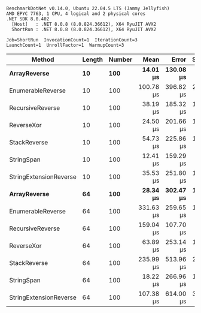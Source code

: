```

BenchmarkDotNet v0.14.0, Ubuntu 22.04.5 LTS (Jammy Jellyfish)
AMD EPYC 7763, 1 CPU, 4 logical and 2 physical cores
.NET SDK 8.0.402
  [Host]   : .NET 8.0.8 (8.0.824.36612), X64 RyuJIT AVX2
  ShortRun : .NET 8.0.8 (8.0.824.36612), X64 RyuJIT AVX2

Job=ShortRun  InvocationCount=1  IterationCount=3  
LaunchCount=1  UnrollFactor=1  WarmupCount=3  

```
| Method                 | Length | Number | Mean      | Error     | StdDev    | Median     | Min        | Max       | Allocated |
|----------------------- |------- |------- |----------:|----------:|----------:|-----------:|-----------:|----------:|----------:|
| **ArrayReverse**           | **10**     | **100**    |  **14.01 μs** | **130.08 μs** |  **7.130 μs** |  **12.082 μs** |   **8.035 μs** |  **21.90 μs** |  **10.09 KB** |
| EnumerableReverse      | 10     | 100    | 100.78 μs | 396.82 μs | 21.751 μs |  99.076 μs |  79.929 μs | 123.33 μs |  25.72 KB |
| RecursiveReverse       | 10     | 100    |  38.19 μs | 185.32 μs | 10.158 μs |  40.477 μs |  27.082 μs |  47.01 μs |  33.53 KB |
| ReverseXor             | 10     | 100    |  24.50 μs | 201.66 μs | 11.054 μs |  21.140 μs |  15.509 μs |  36.84 μs |  10.09 KB |
| StackReverse           | 10     | 100    |  54.73 μs | 225.86 μs | 12.380 μs |  48.020 μs |  47.159 μs |  69.02 μs |  31.19 KB |
| StringSpan             | 10     | 100    |  12.41 μs | 159.29 μs |  8.731 μs |   7.394 μs |   7.343 μs |  22.49 μs |   5.41 KB |
| StringExtensionReverse | 10     | 100    |  35.53 μs | 251.80 μs | 13.802 μs |  27.992 μs |  27.131 μs |  51.46 μs |  28.84 KB |
| **ArrayReverse**           | **64**     | **100**    |  **28.34 μs** | **302.47 μs** | **16.580 μs** |  **27.942 μs** |  **11.962 μs** |  **45.11 μs** |  **30.41 KB** |
| EnumerableReverse      | 64     | 100    | 331.63 μs | 259.65 μs | 14.232 μs | 327.849 μs | 319.664 μs | 347.37 μs |  59.31 KB |
| RecursiveReverse       | 64     | 100    | 159.04 μs | 107.70 μs |  5.903 μs | 156.053 μs | 155.231 μs | 165.84 μs | 560.88 KB |
| ReverseXor             | 64     | 100    |  63.89 μs | 253.14 μs | 13.876 μs |  59.928 μs |  52.423 μs |  79.31 μs |  30.41 KB |
| StackReverse           | 64     | 100    | 235.99 μs | 513.96 μs | 28.172 μs | 233.339 μs | 209.243 μs | 265.40 μs |  88.22 KB |
| StringSpan             | 64     | 100    |  18.22 μs | 266.96 μs | 14.633 μs |  11.021 μs |   8.576 μs |  35.06 μs |  15.56 KB |
| StringExtensionReverse | 64     | 100    | 107.38 μs | 614.00 μs | 33.656 μs |  98.995 μs |  78.716 μs | 144.44 μs |  68.69 KB |
